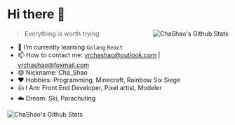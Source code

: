 # Hi there 👋

<a href="#">
  <img src="https://github-readme-stats.vercel.app/api?username=Cha-Shao&show_icons=true&bg_color=35,edfcf5,f5f6fb)" align="right" alt="ChaShao's Github Stats" />
</a>

> Everything is worth trying

- 🌱 I’m currently learning `Golang` `React`
- 📫 How to contact me: yrchashao@outlook.com | yrchashao@foxmail.com
- 😄 Nickname: Cha_Shao
- ❤️ Hobbies: Programming, Minecraft, Rainbow Six Siege
- 👍 I Am: Front End Developer, Pixel artist, Modeler
- ☁️ Dream: Ski, Parachuting

<a href="#">
  <img src="https://github-readme-stats.vercel.app/api/top-langs/?username=Cha-Shao&layout=compact" align="left" alt="ChaShao's Github Stats" />
</a>
